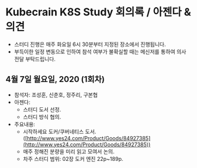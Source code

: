 # Kubecrain K8S Study 회의록 / 아젠다 & 의견
- 스터디 진행은 매주 화요일 6시 30분부터 지정된 장소에서 진행됩니다.
- 부득이한 일정 변동으로 인하여 참석 여부가 불확실할 때는 메신저를 통하여 의사 전달 부탁드립니다.

## 4월 7일 월요일, 2020 (1회차)
- 참석자: 조성훈, 신춘호, 정주리, 구본협
- 아젠다:
  - 스터디 도서 선정.
  - 스터디 방식 협의.
- 주요내용:
  - 시작하세요 도커/쿠버네티스 도서. ([http://www.yes24.com/Product/Goods/84927385](http://www.yes24.com/Product/Goods/84927385))
  - 매주 정해진 분량을 미리 읽고 모여서 논의.
  - 차주 스터디 범위: 02장 도커 엔진 22p~189p.
